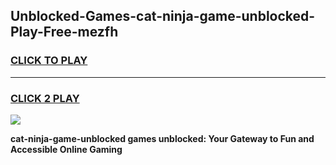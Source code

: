
## Unblocked-Games-cat-ninja-game-unblocked-Play-Free-mezfh
<h3>
<a href="https://premium76.site?title=cat-ninja-game-unblocked&ref=09A">CLICK TO PLAY</a></h3>
<hr>

<h3>
<a href="https://premium76.site?title=cat-ninja-game-unblocked&ref=09A">CLICK 2 PLAY</a>
  
</h3>

<a href="https://premium76.site?title=cat-ninja-game-unblocked&ref=09A"><img src="https://clearcache.store/games.png"></a>


**cat-ninja-game-unblocked games unblocked: Your Gateway to Fun and Accessible Online Gaming**
